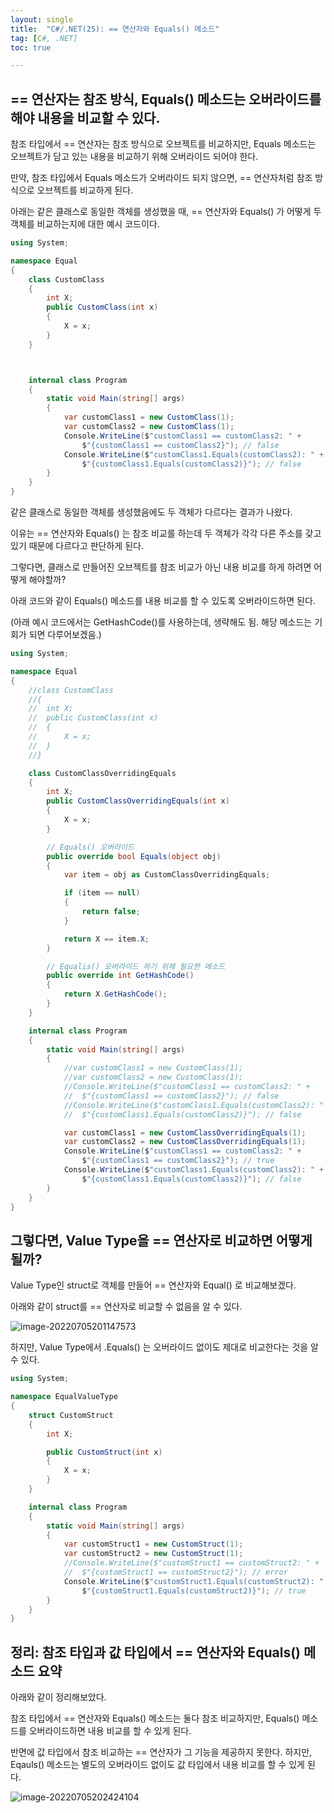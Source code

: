 ```yaml
---
layout: single
title:  "C#/.NET(25): == 연산자와 Equals() 메소드"
tag: [C#, .NET]
toc: true 

---
```


## == 연산자는 참조 방식,  Equals() 메소드는 오버라이드를 해야 내용을 비교할 수 있다.

참조 타입에서 == 연산자는 참조 방식으로 오브젝트를 비교하지만, Equals 메소드는 오브젝트가 담고 있는 내용을 비교하기 위해 오버라이드 되어야 한다.

만약, 참조 타입에서 Equals 메소드가 오버라이드 되지 않으면, == 연산자처럼 참조 방식으로 오브젝트를 비교하게 된다.



아래는 같은 클래스로 동일한 객체를 생성했을 때, == 연산자와 Equals() 가 어떻게 두 객체를 비교하는지에 대한 예시 코드이다.

```c#
using System;

namespace Equal
{
	class CustomClass
	{
		int X;
		public CustomClass(int x)
		{
			X = x;
		}
	}



	internal class Program
	{
		static void Main(string[] args)
		{
			var customClass1 = new CustomClass(1);
			var customClass2 = new CustomClass(1);
			Console.WriteLine($"customClass1 == customClass2: " +
				$"{customClass1 == customClass2}"); // false
			Console.WriteLine($"customClass1.Equals(customClass2): " +
				$"{customClass1.Equals(customClass2)}"); // false
		}
	}
}

```

같은 클래스로 동일한 객체를 생성했음에도 두 객체가 다르다는 결과가 나왔다.

이유는 == 연산자와 Equals() 는 참조 비교를 하는데 두 객체가 각각 다른 주소를 갖고 있기 때문에 다르다고 판단하게 된다. 



그렇다면, 클래스로 만들어진 오브젝트를 참조 비교가 아닌 내용 비교를 하게 하려면 어떻게 해야할까? 

아래 코드와 같이 Equals() 메소드를 내용 비교를 할 수 있도록 오버라이드하면 된다. 

(아래 예시 코드에서는 GetHashCode()를 사용하는데, 생략해도 됨. 해당 메소드는 기회가 되면 다루어보겠음.)

```c#
using System;

namespace Equal
{
	//class CustomClass
	//{
	//	int X;
	//	public CustomClass(int x)
	//	{
	//		X = x;
	//	}
	//}

	class CustomClassOverridingEquals
	{
		int X;
		public CustomClassOverridingEquals(int x)
		{
			X = x;
		}

		// Equals() 오버라이드
		public override bool Equals(object obj) 
		{
			var item = obj as CustomClassOverridingEquals;

			if (item == null)
			{
				return false;
			}

			return X == item.X;
		}

		// Equalis() 오버라이드 하기 위해 필요한 메소드
		public override int GetHashCode()
		{
			return X.GetHashCode();
		}
	}

	internal class Program
	{
		static void Main(string[] args)
		{
			//var customClass1 = new CustomClass(1);
			//var customClass2 = new CustomClass(1);
			//Console.WriteLine($"customClass1 == customClass2: " +
			//	$"{customClass1 == customClass2}"); // false
			//Console.WriteLine($"customClass1.Equals(customClass2): " +
			//	$"{customClass1.Equals(customClass2)}"); // false

			var customClass1 = new CustomClassOverridingEquals(1);
			var customClass2 = new CustomClassOverridingEquals(1);
			Console.WriteLine($"customClass1 == customClass2: " +
				$"{customClass1 == customClass2}"); // true
			Console.WriteLine($"customClass1.Equals(customClass2): " +
				$"{customClass1.Equals(customClass2)}"); // false
		}
	}
}
```







## 그렇다면, Value Type을 == 연산자로 비교하면 어떻게 될까?

Value Type인 struct로 객체를 만들어 == 연산자와 Equal() 로 비교해보겠다.

아래와 같이 struct를 == 연산자로 비교할 수 없음을 알 수 있다.

![image-20220705201147573](/assets/img/image-20220705201147573.png)



하지만, Value Type에서 .Equals() 는 오버라이드 없이도 제대로 비교한다는 것을 알 수 있다.

```c#
using System;

namespace EqualValueType
{
	struct CustomStruct
	{
		int X;

		public CustomStruct(int x)
		{
			X = x;
		}
	}

	internal class Program
	{
		static void Main(string[] args)
		{
			var customStruct1 = new CustomStruct(1);
			var customStruct2 = new CustomStruct(1);
			//Console.WriteLine($"customStruct1 == customStruct2: " +
			//	$"{customStruct1 == customStruct2}"); // error
			Console.WriteLine($"customStruct1.Equals(customStruct2): " +
				$"{customStruct1.Equals(customStruct2)}"); // true
		}
	}
}
```





## 정리: 참조 타입과 값 타입에서 == 연산자와 Equals() 메소드 요약

아래와 같이 정리해보았다.

참조 타입에서 == 연산자와 Equals() 메소드는 둘다 참조 비교하지만, Equals() 메소드를 오버라이드하면 내용 비교를 할 수 있게 된다.

반면에 값 타입에서  참조 비교하는 == 연산자가 그 기능을 제공하지 못한다. 하지만, Eqauls() 메소드는 별도의 오버라이드 없이도 값 타입에서 내용 비교를 할 수 있게 된다.

![image-20220705202424104](/assets/img/image-20220709140044824.png)